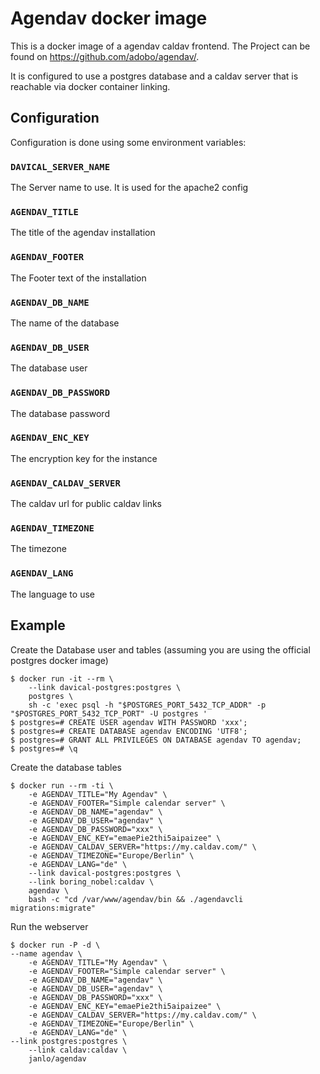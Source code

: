 Agendav docker image
====================

This is a docker image of a agendav caldav frontend. The
Project can be found on https://github.com/adobo/agendav/.

It is configured to use a postgres database and a caldav
server that is reachable via docker container linking.

## Configuration

Configuration is done using some environment variables:


### `DAVICAL_SERVER_NAME`

The Server name to use. It is used for the apache2 config

### `AGENDAV_TITLE`

The title of the agendav installation

### `AGENDAV_FOOTER`

The Footer text of the installation

### `AGENDAV_DB_NAME`

The name of the database

### `AGENDAV_DB_USER`

The database user

### `AGENDAV_DB_PASSWORD`

The database password

### `AGENDAV_ENC_KEY`

The encryption key for the instance

### `AGENDAV_CALDAV_SERVER`

The caldav url for public caldav links

### `AGENDAV_TIMEZONE`

The timezone

### `AGENDAV_LANG`

The language to use



## Example

Create the Database user and tables (assuming you are using 
the official postgres docker image)

    $ docker run -it --rm \
    	--link davical-postgres:postgres \
    	postgres \
    	sh -c 'exec psql -h "$POSTGRES_PORT_5432_TCP_ADDR" -p "$POSTGRES_PORT_5432_TCP_PORT" -U postgres '                             
    $ postgres=# CREATE USER agendav WITH PASSWORD 'xxx';
    $ postgres=# CREATE DATABASE agendav ENCODING 'UTF8';
    $ postgres=# GRANT ALL PRIVILEGES ON DATABASE agendav TO agendav;
    $ postgres=# \q


Create the database tables

    $ docker run --rm -ti \
        -e AGENDAV_TITLE="My Agendav" \
        -e AGENDAV_FOOTER="Simple calendar server" \
        -e AGENDAV_DB_NAME="agendav" \
        -e AGENDAV_DB_USER="agendav" \
        -e AGENDAV_DB_PASSWORD="xxx" \
        -e AGENDAV_ENC_KEY="emaePie2thi5aipaizee" \
        -e AGENDAV_CALDAV_SERVER="https://my.caldav.com/" \
        -e AGENDAV_TIMEZONE="Europe/Berlin" \
        -e AGENDAV_LANG="de" \
        --link davical-postgres:postgres \
        --link boring_nobel:caldav \
        agendav \
    	bash -c "cd /var/www/agendav/bin && ./agendavcli  migrations:migrate"  

Run the webserver

    $ docker run -P -d \
	--name agendav \
    	-e AGENDAV_TITLE="My Agendav" \
    	-e AGENDAV_FOOTER="Simple calendar server" \
    	-e AGENDAV_DB_NAME="agendav" \
    	-e AGENDAV_DB_USER="agendav" \
    	-e AGENDAV_DB_PASSWORD="xxx" \
    	-e AGENDAV_ENC_KEY="emaePie2thi5aipaizee" \
    	-e AGENDAV_CALDAV_SERVER="https://my.caldav.com/" \
    	-e AGENDAV_TIMEZONE="Europe/Berlin" \
    	-e AGENDAV_LANG="de" \
   	--link postgres:postgres \
    	--link caldav:caldav \
        janlo/agendav
